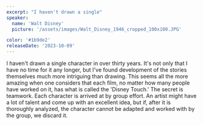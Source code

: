 ```yaml
---
excerpt: "I haven't drawn a single"
speaker:
  name: 'Walt Disney'
  picture: '/assets/images/Walt_Disney_1946_cropped_100x100.JPG'

color: '#1b9de2'
releaseDate: '2023-10-09'
---
```

I haven't drawn a single character in over thirty years. It's not only that I have no time for it any longer, but I've found development of the stories themselves much more intriguing than drawing. This seems all the more amazing when one considers that each film, no matter how many people have worked on it, has what is called the 'Disney Touch.' The secret is teamwork. Each character is arrived at by group effort. An artist might have a lot of talent and come up with an excellent idea, but if, after it is thoroughly analyzed, the character cannot be adapted and worked with by the group, we discard it.
